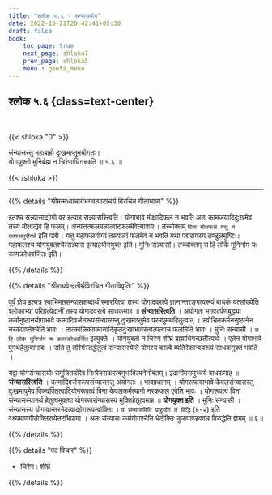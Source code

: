 ```yaml
---
title: "श्लोक ५.६ - सन्यासयोग"
date: 2022-10-21T20:42:41+05:30
draft: false
book:
    toc_page: true
    next_page: shloka7
    prev_page: shloka5
    menu : geeta_menu
---
```




## श्लोक ५.६ {class=text-center}

<br/>

{{< shloka  "0"  >}}

संन्यासस्तु महाबाहो दुःखमाप्तुमयोगतः।   
योगयुक्तो मुनिर्ब्रह्म न चिरेणाधिगच्छति  ॥ ५.६ ॥

{{< /shloka >}}

---


{{% details "श्रीमन्मध्वाचार्यभगवत्पादाचर्य विरचित  गीताभाष्य" %}}

इतश्च सन्न्यासाद्योगो वर इत्याह सन्न्यासस्त्विति। 
योगाभावे मोक्षादिफलं न भवति अतः कामजयादिदुःखमेव 
तस्य मोक्षाद्येव हि फलम्। अन्यत्तत्फलमल्पत्वादफलमेवेत्याशयः। 
तच्चोक्तम् `विना मोक्षफलं यत्तु न तत्फलमुदीर्यते` इति पाद्मे। 
यत्तु महाफलयोग्यं तस्याल्पं फलमेव न भवति यथा पद्मरागस्य 
तण्डुलमुष्टिः। महाफलश्च योगयुक्तश्चेत्सन्न्यास इत्याहयोगयुक्त इति। 
मुनिः सन्न्यासी। तच्चोक्तम् स हि लोके मुनिर्नाम यः कामक्रोधवर्जितः 
इति।

{{% /details %}}



{{% details "श्रीराघवेन्द्रतीर्थविरचित गीताविवृतिः" %}}

पूर्वं ज्ञेय इत्यत्र स्वाभिमतसंन्यासशब्दार्थं स्मारयित्वा तस्य
योगादवरत्वे ज्ञानान्तरङ्गत्वरूपं बाधकं यत्सांख्येति  श्लोकाभ्यां 
परिहृत्येदानीं तस्य योगादवरत्वे साधकमाह ॥ **संन्यासस्त्विति** । 
अयोगतः भगवदर्पणबुद्ध्या कर्मानुष्ठानयोगाभावे 
कामादिवर्जनरूपसंन्यासस्तु दुःखमाप्तुमेव 
परमपुमथहितुत्वात्‌ । स्वोचितकर्मननुष्ठानेन नरकप्राप्तेश्चेति भावः ।
तात्कालिकापमानादिकृतदुःखाभावस्त्वल्पत्वान्न फलमिति भावः । 
मुनिः संन्यासी । `स हि लोके मुनिर्नाम यः कामक्रोधवर्जित` 
इत्युक्तेः । योगयुक्तो न चिरेण शीघ्रं ब्रह्माधिगच्छतीत्यर्थः । 
एतेन योगाभावे पुमर्थहेतुत्वाभावः ।
सति तु तस्मिंस्तद्धेतुत्वं संन्यासस्येति योगस्य वरत्वे 
व्यतिरेकान्वयरूपं साधकमुक्तं भवति ।   

यद्वा योगसंन्यासयोः समु्चितयोरेव
निःश्रेयसकरत्वमुभावित्यनेनोक्तम्‌। इदानीमसमुच्चये बाधकमाह
॥ **संन्यासस्त्विति** । 
कामादिवर्जनरूपसंन्यासस्तु अयोगतः । भावप्रधानम्‌ ।
योगरूपत्वाभावे केवलसंन्यासस्तु दुःखमापुमेव 
विष्ण्वर्पितत्वादियोगरूपत्वं विना केवलकर्मत्यागो नरकफल 
एवेति भावः । योगरूपत्वं विना संन्यासस्यानर्थ
हेतुत्वमुक्त्वा योगरूपसंन्यासस्य मुक्तिहेतुत्वमाह ॥ 
**योगयुक्त इति** । मुनिः संन्यासी । संन्यासस्य 
योगावान्तरभेदत्वाद्योगरूपत्वोक्तिः । 
`यं संन्यासमिति प्राहुर्योगं तं विद्धि` (६-२) इति 
वक्ष्यमाणगीतोक्तिरप्येतदभिप्राया । 
अतः संन्यासः कर्मयोगश्चेति भेदोक्तिः 
कुरुपाण्डववन्न विरुद्धेति ज्ञेयम्‌ ॥ ६॥

{{% /details %}}



{{% details "पद विचार" %}}

- चिरेण :  शीघ्रं

{{% /details %}}
